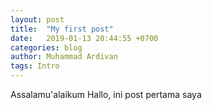 ```yaml
---
layout: post
title:  "My first post"
date:   2019-01-13 20:44:55 +0700
categories: blog
author: Muhammad Ardivan
tags: Intro
---
```

Assalamu'alaikum
Hallo, ini post pertama saya

